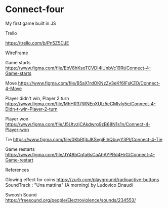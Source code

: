 # Connect-four
My first game built in JS



Trello

https://trello.com/b/Pn5Z5CJE

WireFrame

Game starts
https://www.figma.com/file/EbV8hKsoTCVDI4iUnbVc19Rt/Connect-4-Game-starts

Move
https://www.figma.com/file/B5aX1rdOKNzZy3eKf6IFsKZO/Connect-4-Move

Player didn't win, Player 2 turn
https://www.figma.com/file/MhHR37WNEpXUlz5eCMIvly5e/Connect-4-Didn-t-win-Player-2-turn

Player won
https://www.figma.com/file/J5UtvzjCAkdwrg9zB68N1s1n/Connect-4-Player-won

Tie
https://www.figma.com/file/0KbRfjbJKSvgiFIhQbuyY3PI/Connect-4-Tie

Game restarts
https://www.figma.com/file/JY48bCqfa6sCaAhAYPRd4HrG/Connect-4-Game-restart


References

Glowing effect for coins https://zurb.com/playground/radioactive-buttons
SoundTrack : "Una mattina" (A morning) by Ludovico Einaudi

Swoosh Sound https://freesound.org/people/Electroviolence/sounds/234553/